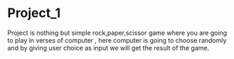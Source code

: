 # Project_1
Project is nothing but simple rock,paper,scissor game where you are going to play in verses of computer , here computer is going to choose randomly and by giving user choice as input we will get the result of the game.

